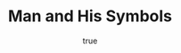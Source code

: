 ---
title: "Man and His Symbols"
bookCover: "/assets/book-covers/man-and-his-symbols.jpg"
slug: "man-and-his-symbols"
bookAuthor: "Carl Gustav Jung"
rating: 10
amazonLink: ""
author:
  name: Rico Trebeljahr
  picture: "/assets/blog/profile.jpeg"
---